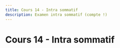 ```yaml
---
title: Cours 14 - Intra sommatif
description: Examen intra sommatif (compte !)
---
```


# Cours 14 - Intra sommatif
